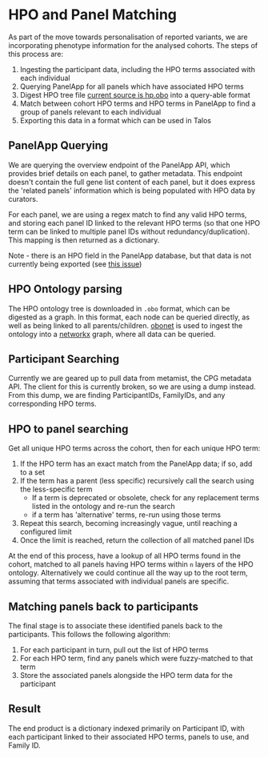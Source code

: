 # HPO and Panel Matching

As part of the move towards personalisation of reported variants, we are incorporating phenotype information for the
analysed cohorts. The steps of this process are:

1. Ingesting the participant data, including the HPO terms associated with each individual
2. Querying PanelApp for all panels which have associated HPO terms
3. Digest HPO tree file [current source is hp.obo](https://hpo.jax.org/app/download/ontology) into a query-able format
4. Match between cohort HPO terms and HPO terms in PanelApp to find a group of panels relevant to each individual
5. Exporting this data in a format which can be used in Talos

## PanelApp Querying

We are querying the overview endpoint of the PanelApp API, which provides brief details on each panel, to gather
metadata. This endpoint doesn't contain the full gene list content of each panel, but it does express the 'related
panels' information which is being populated with HPO data by curators.

For each panel, we are using a regex match to find any valid HPO terms, and storing each panel ID linked to the relevant
HPO terms (so that one HPO term can be linked to multiple panel IDs without redundancy/duplication). This mapping is
then returned as a dictionary.

Note - there is an HPO field in the PanelApp database, but that data is not currently being exported (see [this issue](
https://gitlab.com/genomicsengland/panelapp/panelapp/-/issues/24))

## HPO Ontology parsing

The HPO ontology tree is downloaded in `.obo` format, which can be digested as a graph. In this format, each node can be
queried directly, as well as being linked to all parents/children. [obonet](https://pypi.org/project/obonet/) is used to
ingest the ontology into a [networkx](https://networkx.org/) graph, where all data can be queried.

## Participant Searching

Currently we are geared up to pull data from metamist, the CPG metadata API. The client for this is currently broken, so
we are using a dump instead. From this dump, we are finding ParticipantIDs, FamilyIDs, and any corresponding HPO terms.

## HPO to panel searching

Get all unique HPO terms across the cohort, then for each unique HPO term:

1. If the HPO term has an exact match from the PanelApp data; if so, add to a set
2. If the term has a parent (less specific) recursively call the search using the less-specific term
    - If a term is deprecated or obsolete, check for any replacement terms listed in the ontology and re-run the search
    - if a term has 'alternative' terms, re-run using those terms
3. Repeat this search, becoming increasingly vague, until reaching a configured limit
4. Once the limit is reached, return the collection of all matched panel IDs

At the end of this process, have a lookup of all HPO terms found in the cohort, matched to all panels having HPO terms
within `n` layers of the HPO ontology. Alternatively we could continue all the way up to the root term, assuming that
terms associated with individual panels are specific.

## Matching panels back to participants

The final stage is to associate these identified panels back to the participants. This follows the following algorithm:

1. For each participant in turn, pull out the list of HPO terms
2. For each HPO term, find any panels which were fuzzy-matched to that term
3. Store the associated panels alongside the HPO term data for the participant

## Result

The end product is a dictionary indexed primarily on Participant ID, with each participant linked to their associated
HPO terms, panels to use, and Family ID.
